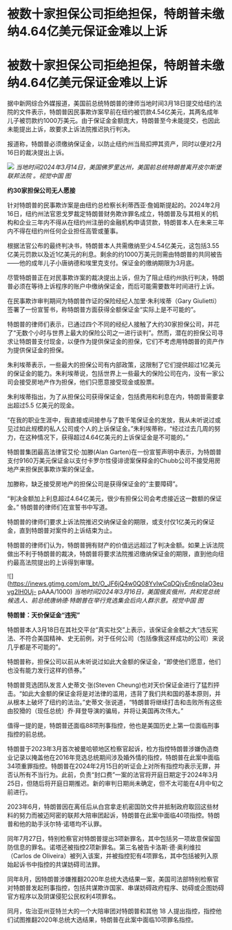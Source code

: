 # 被数十家担保公司拒绝担保，特朗普未缴纳4.64亿美元保证金难以上诉

# 被数十家担保公司拒绝担保，特朗普未缴纳4.64亿美元保证金难以上诉

据中新网综合外媒报道，美国前总统特朗普的律师当地时间3月18日提交给纽约法院的文件表示，特朗普因民事欺诈案早前在纽约被罚款4.54亿美元，其两名成年儿子被罚款约1000万美元。由于保证金金额庞大，特朗普至今未能提交，也因此未能提出上诉，故要求上诉法院推迟执行判决。

报道称，特朗普必须缴纳保证金，以防止纽约州当局扣押其资产，同时以便对2月16日的裁决提出上诉。

![](https://inews.gtimg.com/om_bt/Osi0J-mZXgNXnT5fqHRoIJKskAwwP7BWUUipKyepcOsGUAA/1000)
_当地时间2024年3月14日，美国佛罗里达州，美国前总统特朗普离开皮尔斯堡联邦法院 。视觉中国 图_

**约30家担保公司无人愿接**

针对特朗普的民事欺诈案是由纽约总检察长利蒂西亚·詹姆斯提起的。2024年2月16日，纽约州法官恩戈罗裁定特朗普财务欺诈罪名成立，特朗普及与其相关的机构和企业三年内不得从在纽约州注册的金融机构申请贷款，特朗普本人在未来三年内不得在纽约州任何企业担任高管或董事。

根据法官公布的最终判决书，特朗普本人共需缴纳至少4.54亿美元，这包括3.55亿美元罚款以及近1亿美元的利息。剩余的约1000万美元则需由特朗普的共同被告——他的成年儿子小唐纳德和埃里克支付。保证金的缴纳期限为3月底。

尽管特朗普正在对民事欺诈案的裁决提出上诉，但为了阻止纽约州执行判决，特朗普必须在等待上诉程序的账户中缴纳保证金，而后可能需要数年时间进行上诉。

在民事欺诈审判期间为特朗普作证的保险经纪人加里·朱利埃蒂（Gary Giulietti）签署了一份宣誓书，称特朗普方面获得全额保证金“实际上是不可能的”。

特朗普的律师们表示，已通过四个不同的经纪人接触了大约30家担保公司，并花了“无数个小时与世界上最大的保险公司之一进行谈判”。然而，潜在的担保公司寻求让特朗普支付现金，以便作为提供保证金的担保，它们不考虑用特朗普的资产作为提供保证金的担保。

朱利埃蒂表示，一些最大的担保公司有内部政策，这限制了它们提供超过1亿美元的保证金的能力。朱利埃蒂说，包括世界上一些最大的保险公司在内，没有一家公司会接受房地产作为担保，他们只愿意接受现金或股票。

朱利埃蒂指出，为了从担保公司获得保证金，包括费用和利息在内，特朗普需要拿出超过5.5 亿美元的现金。

“在我的职业生涯中，我直接或间接参与了数千笔保证金的发放，我从未听说过或见过如此规模的私人公司或个人的上诉保证金。”朱利埃蒂称，“经过过去几周的努力，在这种情况下，获得超过4.64亿美元的上诉保证金是不可能的。”

特朗普集团最高法律官艾伦·加滕(Alan
Garten)在一份宣誓声明中表示，为特朗普支付9160万美元保证金以支付卡罗尔性侵诽谤案保释金的Chubb公司不接受用房地产来担保民事欺诈案的保证金。

加滕称，缺乏接受房地产的担保公司是获得保证金的“主要障碍”。

“判决金额加上利息超过4.64亿美元，很少有担保公司会考虑接近这一数额的保证金。” 特朗普的律师们在宣誓书中写道。

特朗普的律师们要求上诉法院推迟交纳保证金的期限，或支付仅1亿美元的保证金，直到特朗普对案件的上诉结束为止。

特朗普的律师们认为，特朗普拥有财产的价值远远超过了判决金额。如果上诉法院做出不利于特朗普的裁决，特朗普将要求法院推迟缴纳保证金的期限，直到他向纽约最高法院提出的上诉得到审理。

![](https://inews.gtimg.com/om_bt/O_JF6jQ4w0Q08YvIwCqDQjvEn6npIaO3euvg2lH0Uj-
pAAA/1000) _当地时间2024年3月16日，美国俄亥俄州，共和党总统候选人、前总统唐纳德·特朗普在举行竞选集会后向人群示意。视觉中国 图_

**特朗普：天价保证金“违宪”**

特朗普本人3月18日在其社交平台“真实社交”上表示，该保证金金额之大“违反宪法、不符合美国精神、史无前例，对于任何公司（包括像我这样成功的公司）来说几乎都是不可能的”。

特朗普称，担保公司以前从未听说过如此大金额的保证金，“即使他们愿意，他们也没有能力发行这样的债券。”

特朗普竞选团队发言人史蒂文·张(Steven
Cheung)也对天价保证金进行了猛烈抨击。“如此大金额的保证金将是对法律的滥用，违背了我们共和国的基本原则，并从根本上破坏了纽约的法治。”史蒂文·张说道，“特朗普将继续打击和击败所有这些由狡猾的（现任总统）乔·拜登导演的骗局，并将让美国再次伟大。”

值得一提的是，特朗普还面临88项刑事指控，他也是美国历史上第一位面临刑事指控的前总统。

特朗普于2023年3月首次被曼哈顿地区检察官起诉，检方指控特朗普涉嫌伪造商业记录以掩盖他在2016年竞选总统期间涉及婚外情的指控，特朗普在此案中面临34项重罪指控。特朗普在2024年2月15日的听证会上对所有指控均表示无罪，并否认所有不当行为。此前，负责“封口费”一案的法官将开庭日期定于2024年3月25日，但随后将开庭日期推迟。新的审判日期尚未确定，但不太可能在4月中旬之前进行。

2023年6月，特朗普因在离任后从白宫拿走机密国防文件并抵制政府取回这些材料的努力而被迈阿密的联邦大陪审团起诉，特朗普在此案中面临40项指控。特朗普和他的助手沃尔特·诺塔均不认罪。

同年7月27日，特别检察官对特朗普提出3项新罪名，其中包括另一项故意保留国防信息的罪名。诺塔还被指控2项新罪名。第三名被告卡洛斯·德·奥利维拉（Carlos
de Oliveira）被列入该案，并被指控犯有4项罪名，其中包括被列入原始起诉书中指控的共谋妨碍司法罪。

同年8月，因特朗普涉嫌推翻2020年总统大选结果一案，美国司法部特别检察官对特朗普发起刑事指控，包括共谋欺诈国家、串谋妨碍政府程序、妨碍或企图妨碍官方程序以及阴谋侵犯公民权利4项罪名。

同月，佐治亚州亚特兰大的一个大陪审团对特朗普和其他 18 人提出指控，指控他们试图推翻2020年总统大选结果，特朗普在此案中面临10项罪名指控。

